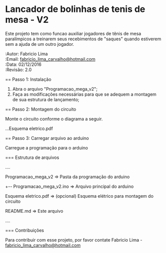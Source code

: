 # Lancador de bolinhas de tenis de mesa - V2
Este projeto tem como funcao auxiliar jogadores de tênis de mesa paralímpicos a treinarem seus recebimentos de "saques" quando estiverem sem a ajuda de um outro jogador.

:Autor: Fabricio Lima </br>
:Email: fabricio_lima_carvalho@hotmail.com </br>
:Data: 02/12/2016 </br>
:Revisão: 2.0 </br>

== Passo 1: Instalação

1. Abra o arquivo "Programacao_mega_v2";
2. Faça as modificações necessárias para que se adequem a montagem de sua estrutura de lançamento;

== Passo 2: Montagem do circuito

Monte o circuito conforme o diagrama a seguir.

...Esquema eletrico.pdf

== Passo 3: Carregar arquivo ao arduino

Carregue a programação para o arduino

=== Estrutura de arquivos

....

 Programacao_mega_v2          => Pasta da programação do arduino 
 
 +-- Programacao_mega_v2.ino  => Arquivo principal do arduino 
 
 Esquema eletrico.pdf         => (opcional) Esquema elétrico para montagem do circuito
 
 README.md                    => Este arquivo
 
....

=== Contribuições

Para contribuir com esse projeto, por favor contate Fabricio Lima - fabricio_lima_carvalho@hotmail.com
